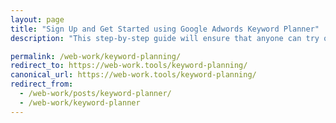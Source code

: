 ```yaml
---
layout: page
title: "Sign Up and Get Started using Google Adwords Keyword Planner"
description: "This step-by-step guide will ensure that anyone can try out keyword planner and begin learning a keyword research-SEO fundamental."

permalink: /web-work/keyword-planning/
redirect_to: https://web-work.tools/keyword-planning/
canonical_url: https://web-work.tools/keyword-planning/
redirect_from:
  - /web-work/posts/keyword-planner/
  - /web-work/keyword-planner
---
```

